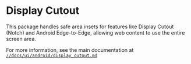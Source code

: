 # Display Cutout

This package handles safe area insets for features like Display Cutout (Notch)
and Android Edge-to-Edge, allowing web content to use the entire screen area.

For more information, see the main documentation at [`//docs/ui/android/display_cutout.md`](/docs/ui/android/display_cutout.md)